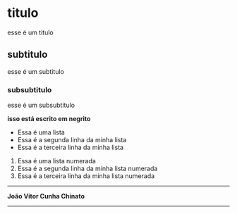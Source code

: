 # titulo
esse é um titulo
## subtitulo
esse é um subtitulo
### subsubtitulo
esse é um subsubtitulo

**isso está escrito em negrito**

- Essa é uma lista
- Essa é a segunda linha da minha lista
- Essa é a terceira linha da minha lista

1. Essa é uma lista numerada
2. Essa é a segunda linha da minha lista numerada
3. Essa é a terceira linha da minha lista numerada 


---
**João Vitor Cunha Chinato**

---